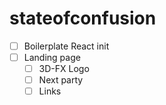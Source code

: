 # stateofconfusion

- [ ] Boilerplate React init
- [ ] Landing page
  - [ ] 3D-FX Logo
  - [ ] Next party
  - [ ] Links 

